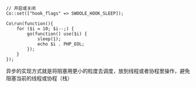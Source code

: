 ```
// 开启或关闭
Co::set(["hook_flags" => SWOOLE_HOOK_SLEEP]);

Co\run(function(){
    for ($i = 10; $i--;) {
        go(function() use($i) {
            sleep(1);
            echo $i . PHP_EOL;
        });
    }
});
```
异步的实现方式就是将阻塞用更小的粒度去调度，放到线程或者协程里操作，避免阻塞当前的线程或协程（栈）
